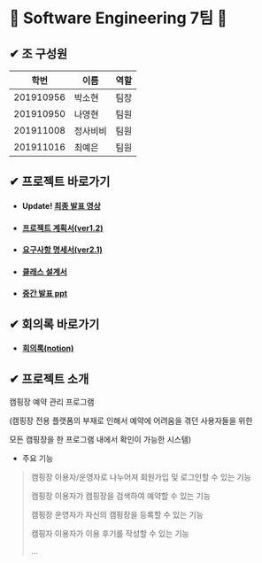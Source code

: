 # 🐥 Software Engineering 7팀 🐥

## ✔ 조 구성원
학번 | 이름 | 역할
-- | -- | --
201910956 | 박소현 | 팀장
201910950 | 나영현 | 팀원
201911008 | 정사비비 | 팀원
201911016 | 최예은 | 팀원

## ✔ 프로젝트 바로가기
* #### Update! [최종 발표 영상](https://github.com/thgus5335/SE_project/blob/main/%EC%B5%9C%EC%A2%85%20%EB%B0%9C%ED%91%9C/%EC%B5%9C%EC%A2%85%20%EB%B0%9C%ED%91%9C%20%EC%98%81%EC%83%81.mov)
* #### [프로젝트 계획서(ver1.2)](https://github.com/thgus5335/SE_project/blob/main/%ED%94%84%EB%A1%9C%EC%A0%9D%ED%8A%B8%20%EA%B3%84%ED%9A%8D%EC%84%9C/%ED%94%84%EB%A1%9C%EC%A0%9D%ED%8A%B8%20%EA%B3%84%ED%9A%8D%EC%84%9C%20ver1.2.docx)
* #### [요구사항 명세서(ver2.1)](https://github.com/thgus5335/SE_project/blob/main/%EC%9A%94%EA%B5%AC%EC%82%AC%ED%95%AD%20%EB%AA%85%EC%84%B8%EC%84%9C/%EC%9A%94%EA%B5%AC%EC%82%AC%ED%95%AD%20%EB%AA%85%EC%84%B8%EC%84%9C%20ver2.1.docx)
* #### [클래스 설계서](https://github.com/thgus5335/SE_project/blob/main/%E1%84%8F%E1%85%B3%E1%86%AF%E1%84%85%E1%85%A2%E1%84%89%E1%85%B3%20%E1%84%89%E1%85%A5%E1%86%AF%E1%84%80%E1%85%A8%E1%84%89%E1%85%A5/%E1%84%8F%E1%85%B3%E1%86%AF%E1%84%85%E1%85%A2%E1%84%89%E1%85%B3%20%E1%84%89%E1%85%A5%E1%86%AF%E1%84%80%E1%85%A8%E1%84%89%E1%85%A5ver1.0.pptx)
* #### [중간 발표 ppt](https://github.com/thgus5335/SE_project/blob/main/%EC%A4%91%EA%B0%84%20%EB%B0%9C%ED%91%9C/%EC%A4%91%EA%B0%84%20%EB%B0%9C%ED%91%9C%20ppt.pdf)

## ✔ 회의록 바로가기
* #### [회의록(notion)](https://www.notion.so/41e8083360b14e15939b93191e890a1e)

## ✔ 프로젝트 소개
캠핑장 예약 관리 프로그램

(캠핑장 전용 플랫폼의 부재로 인해서 예약에 어려움을 겪던 사용자들을 위한

모든 캠핑장을 한 프로그램 내에서 확인이 가능한 시스템)
* 주요 기능
 > 캠핑장 이용자/운영자로 나누어져 회원가입 및 로그인할 수 있는 기능
 > 
 > 캠핑장 이용자가 캠핑장을 검색하여 예약할 수 있는 기능
 > 
 > 캠핑장 운영자가 자신의 캠핑장을 등록할 수 있는 기능
 > 
 > 캠핑자 이용자가 이용 후기를 작성할 수 있는 기능
 > 
 > ...



